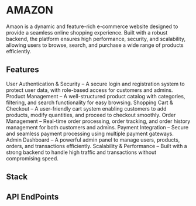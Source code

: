 
# AMAZON
Amaon is a dynamic and feature-rich e-commerce website designed to provide a seamless online shopping experience. Built with a robust backend, the platform ensures high performance, security, and scalability, allowing users to browse, search, and purchase a wide range of products efficiently.

## Features
 User Authentication & Security
  – A secure login and registration system to protect user data, with role-based access for customers and admins.
 Product Management 
 – A well-structured product catalog with categories, filtering, and search functionality for easy browsing.
 Shopping Cart & Checkout 
 – A user-friendly cart system enabling customers to add products, modify quantities, and proceed to checkout smoothly.
 Order Management 
 – Real-time order processing, order tracking, and order history management for both customers and admins.
 Payment Integration 
 – Secure and seamless payment processing using multiple payment gateways.
 Admin Dashboard 
 – A powerful admin panel to manage users, products, orders, and transactions efficiently.
 Scalability & Performance 
– Built with a strong backend to handle high traffic and transactions without compromising speed.

## Stack

## API EndPoints